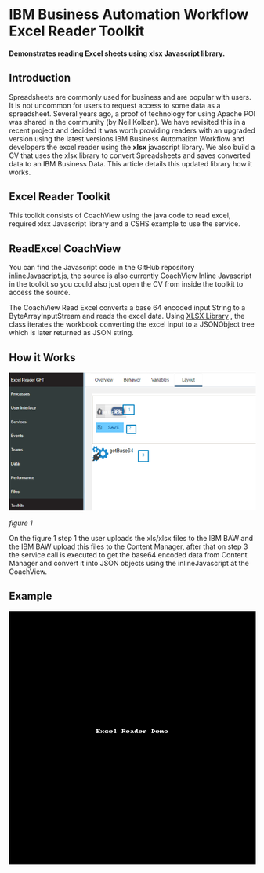 # IBM Business Automation Workflow Excel Reader Toolkit
#### Demonstrates reading Excel sheets using xlsx Javascript library.

## Introduction
Spreadsheets are commonly used for business and are popular with users. It is not uncommon for users to request access to some data as a spreadsheet. Several years ago, a proof of technology for using Apache POI was shared in the community (by Neil Kolban). We have revisited this in a recent project and decided it was worth providing readers with an upgraded version using the latest versions IBM Business Automation Workflow and developers the excel reader using the **xlsx** javascript library. We also  build a CV that uses the xlsx library to convert Spreadsheets and saves converted data to an IBM Business Data. This article details this updated library how it works.
## Excel Reader Toolkit
This toolkit consists of CoachView using the java code to read excel, required xlsx Javascript library and a CSHS example to use the service.

## ReadExcel CoachView
You can find the Javascript code in the GitHub repository
[inlineJavascript.js](https://github.com/Jere201086/excel-reader-tk-jmmo/blob/main/js/inlineJavascript.js), the source is also currently CoachView Inline Javascript in the toolkit so you could also just open the CV from inside the toolkit to access the source.

The CoachView Read Excel converts a base 64 encoded input String to a ByteArrayInputStream and reads the excel data. Using [XLSX Library](https://www.npmjs.com/package/xlsx) , the class iterates the workbook converting the excel input to a JSONObject tree which is later returned as JSON string.

## How it Works

![figure 1](https://github.com/Jere201086/excel-reader-tk-jmmo/blob/main/img/excelReader1.png) 

*figure 1*

On the figure 1 step 1 the user uploads the xls/xlsx files to the IBM BAW and the IBM BAW upload this files to the Content Manager, after that on step 3 the service call is executed to get the base64 encoded data from Content Manager and convert it into JSON objects using the inlineJavascript at the CoachView.

## Example

![figure 2](https://github.com/Jere201086/excel-reader-tk-jmmo/blob/main/img/excelReader.gif) 
